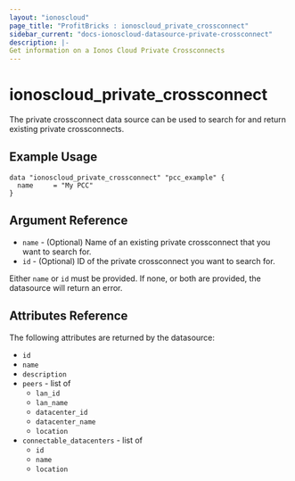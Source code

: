 ```yaml
---
layout: "ionoscloud"
page_title: "ProfitBricks : ionoscloud_private_crossconnect"
sidebar_current: "docs-ionoscloud-datasource-private-crossconnect"
description: |-
Get information on a Ionos Cloud Private Crossconnects
---
```


# ionoscloud\_private_crossconnect

The private crossconnect data source can be used to search for and return existing private crossconnects.

## Example Usage

```hcl
data "ionoscloud_private_crossconnect" "pcc_example" {
  name     = "My PCC"
}
```

## Argument Reference

* `name` - (Optional) Name of an existing private crossconnect that you want to search for.
* `id` - (Optional) ID of the private crossconnect you want to search for.

Either `name` or `id` must be provided. If none, or both are provided, the datasource will return an error.

## Attributes Reference

The following attributes are returned by the datasource:

* `id`
* `name`
* `description`
* `peers` - list of
    * `lan_id`
    * `lan_name`
    * `datacenter_id`
    * `datacenter_name`
    * `location`
* `connectable_datacenters` - list of
    * `id`
    * `name`
    * `location`

